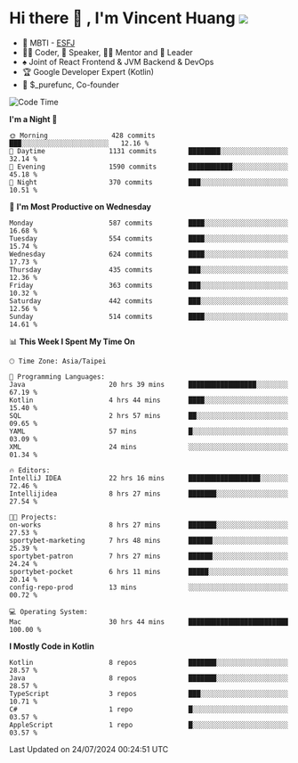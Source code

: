 # Hi there 👋 , I'm Vincent Huang ![](https://komarev.com/ghpvc/?username=Jian-Min-Huang)
- 👀 MBTI - [ESFJ](https://www.16personalities.com/esfj-personality)
- 👨‍💻 Coder, 🎤 Speaker, 👨‍🏫 Mentor and 🚀 Leader
- ♠️ Joint of React Frontend & JVM Backend & DevOps
- 🏆 Google Developer Expert (Kotlin)
- 💼 $_purefunc, Co-founder

<!--START_SECTION:waka-->
![Code Time](http://img.shields.io/badge/Code%20Time-4%2C117%20hrs%2025%20mins-blue)

**I'm a Night 🦉** 

```text
🌞 Morning                428 commits         ███░░░░░░░░░░░░░░░░░░░░░░   12.16 % 
🌆 Daytime                1131 commits        ████████░░░░░░░░░░░░░░░░░   32.14 % 
🌃 Evening                1590 commits        ███████████░░░░░░░░░░░░░░   45.18 % 
🌙 Night                  370 commits         ███░░░░░░░░░░░░░░░░░░░░░░   10.51 % 
```
📅 **I'm Most Productive on Wednesday** 

```text
Monday                   587 commits         ████░░░░░░░░░░░░░░░░░░░░░   16.68 % 
Tuesday                  554 commits         ████░░░░░░░░░░░░░░░░░░░░░   15.74 % 
Wednesday                624 commits         ████░░░░░░░░░░░░░░░░░░░░░   17.73 % 
Thursday                 435 commits         ███░░░░░░░░░░░░░░░░░░░░░░   12.36 % 
Friday                   363 commits         ███░░░░░░░░░░░░░░░░░░░░░░   10.32 % 
Saturday                 442 commits         ███░░░░░░░░░░░░░░░░░░░░░░   12.56 % 
Sunday                   514 commits         ████░░░░░░░░░░░░░░░░░░░░░   14.61 % 
```


📊 **This Week I Spent My Time On** 

```text
🕑︎ Time Zone: Asia/Taipei

💬 Programming Languages: 
Java                     20 hrs 39 mins      █████████████████░░░░░░░░   67.19 % 
Kotlin                   4 hrs 44 mins       ████░░░░░░░░░░░░░░░░░░░░░   15.40 % 
SQL                      2 hrs 57 mins       ██░░░░░░░░░░░░░░░░░░░░░░░   09.65 % 
YAML                     57 mins             █░░░░░░░░░░░░░░░░░░░░░░░░   03.09 % 
XML                      24 mins             ░░░░░░░░░░░░░░░░░░░░░░░░░   01.34 % 

🔥 Editors: 
IntelliJ IDEA            22 hrs 16 mins      ██████████████████░░░░░░░   72.46 % 
Intellijidea             8 hrs 27 mins       ███████░░░░░░░░░░░░░░░░░░   27.54 % 

🐱‍💻 Projects: 
on-works                 8 hrs 27 mins       ███████░░░░░░░░░░░░░░░░░░   27.53 % 
sportybet-marketing      7 hrs 48 mins       ██████░░░░░░░░░░░░░░░░░░░   25.39 % 
sportybet-patron         7 hrs 27 mins       ██████░░░░░░░░░░░░░░░░░░░   24.24 % 
sportybet-pocket         6 hrs 11 mins       █████░░░░░░░░░░░░░░░░░░░░   20.14 % 
config-repo-prod         13 mins             ░░░░░░░░░░░░░░░░░░░░░░░░░   00.72 % 

💻 Operating System: 
Mac                      30 hrs 44 mins      █████████████████████████   100.00 % 
```

**I Mostly Code in Kotlin** 

```text
Kotlin                   8 repos             ███████░░░░░░░░░░░░░░░░░░   28.57 % 
Java                     8 repos             ███████░░░░░░░░░░░░░░░░░░   28.57 % 
TypeScript               3 repos             ███░░░░░░░░░░░░░░░░░░░░░░   10.71 % 
C#                       1 repo              █░░░░░░░░░░░░░░░░░░░░░░░░   03.57 % 
AppleScript              1 repo              █░░░░░░░░░░░░░░░░░░░░░░░░   03.57 % 
```




 Last Updated on 24/07/2024 00:24:51 UTC
<!--END_SECTION:waka-->
